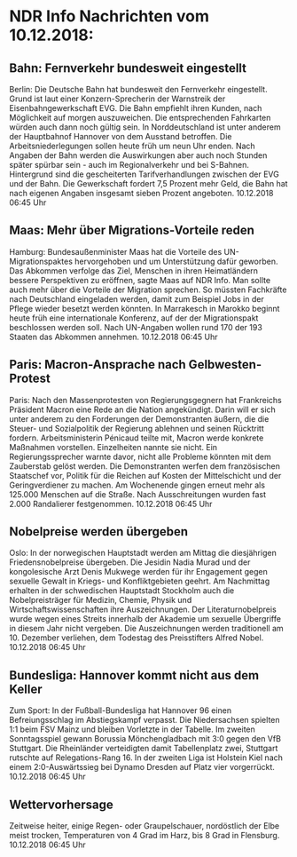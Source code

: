# NDR Info Nachrichten vom 10.12.2018:


## Bahn: Fernverkehr bundesweit eingestellt
Berlin: Die Deutsche Bahn hat bundesweit den Fernverkehr eingestellt. Grund ist laut einer Konzern-Sprecherin der Warnstreik der Eisenbahngewerkschaft EVG. Die Bahn empfiehlt ihren Kunden, nach Möglichkeit auf morgen auszuweichen. Die entsprechenden Fahrkarten würden auch dann noch gültig sein. In Norddeutschland ist unter anderem der Hauptbahnof Hannover von dem Ausstand betroffen. Die Arbeitsniederlegungen sollen heute früh um neun Uhr enden. Nach Angaben der Bahn werden die Auswirkungen aber auch noch Stunden später spürbar sein - auch im Regionalverkehr und bei S-Bahnen. Hintergrund sind die gescheiterten Tarifverhandlungen zwischen der EVG und der Bahn. Die Gewerkschaft fordert 7,5 Prozent mehr Geld, die Bahn hat nach eigenen Angaben insgesamt sieben Prozent angeboten. 10.12.2018 06:45 Uhr 

## Maas: Mehr über Migrations-Vorteile reden
Hamburg: Bundesaußenminister Maas hat die Vorteile des UN-Migrationspaktes hervorgehoben und um Unterstützung dafür geworben. Das Abkommen verfolge das Ziel, Menschen in ihren Heimatländern bessere Perspektiven zu eröffnen, sagte Maas auf NDR Info. Man sollte auch mehr über die Vorteile der Migration sprechen. So müssten Fachkräfte nach Deutschland eingeladen werden, damit zum Beispiel Jobs in der Pflege wieder besetzt werden könnten. In Marrakesch in Marokko beginnt heute früh eine internationale Konferenz, auf der der Migrationspakt beschlossen werden soll. Nach UN-Angaben wollen rund 170 der 193 Staaten das Abkommen annehmen. 10.12.2018 06:45 Uhr 

## Paris: Macron-Ansprache nach Gelbwesten-Protest
Paris: Nach den Massenprotesten von Regierungsgegnern hat Frankreichs Präsident Macron eine Rede an die Nation angekündigt. Darin will er sich unter anderem zu den Forderungen der Demonstranten äußern, die die Steuer- und Sozialpolitik der Regierung ablehnen und seinen Rücktritt fordern. Arbeitsministerin Pénicaud teilte mit, Macron werde konkrete Maßnahmen vorstellen. Einzelheiten nannte sie nicht. Ein Regierungssprecher warnte davor, nicht alle Probleme könnten mit dem Zauberstab gelöst werden. Die Demonstranten werfen dem französischen Staatschef vor, Politik für die Reichen auf Kosten der Mittelschicht und der Geringverdiener zu machen. Am Wochenende gingen erneut mehr als 125.000 Menschen auf die Straße. Nach Ausschreitungen wurden fast 2.000 Randalierer festgenommen. 10.12.2018 06:45 Uhr 

## Nobelpreise werden übergeben
Oslo: In der norwegischen Hauptstadt werden am Mittag die diesjährigen Friedensnobelpreise übergeben. Die Jesidin Nadia Murad und der kongolesische Arzt Denis Mukwege werden für ihr Engagement gegen sexuelle Gewalt in Kriegs- und Konfliktgebieten geehrt. Am Nachmittag erhalten in der schwedischen Hauptstadt Stockholm auch die Nobelpreisträger für Medizin, Chemie, Physik und Wirtschaftswissenschaften ihre Auszeichnungen. Der Literaturnobelpreis wurde wegen eines Streits innerhalb der Akademie um sexuelle Übergriffe in diesem Jahr nicht vergeben. Die Auszeichnungen werden traditionell am 10. Dezember verliehen, dem Todestag des Preisstifters Alfred Nobel. 10.12.2018 06:45 Uhr 

## Bundesliga: Hannover kommt nicht aus dem Keller
Zum Sport: In der Fußball-Bundesliga hat Hannover 96 einen Befreiungsschlag im Abstiegskampf verpasst. Die Niedersachsen spielten 1:1 beim FSV Mainz und bleiben Vorletzte in der Tabelle. Im zweiten Sonntagsspiel gewann Borussia Mönchengladbach mit 3:0 gegen den VfB Stuttgart. Die Rheinländer verteidigten damit Tabellenplatz zwei, Stuttgart rutschte auf Relegations-Rang 16. In der zweiten Liga ist Holstein Kiel nach einem 2:0-Auswärtssieg bei Dynamo Dresden auf Platz vier vorgerrückt. 10.12.2018 06:45 Uhr 

## Wettervorhersage
Zeitweise heiter, einige Regen- oder Graupelschauer, nordöstlich der Elbe meist trocken, Temperaturen von 4 Grad im Harz, bis 8 Grad in Flensburg. 10.12.2018 06:45 Uhr 
